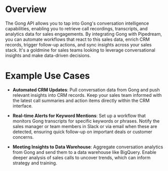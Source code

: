 # Overview

The Gong API allows you to tap into Gong's conversation intelligence capabilities, enabling you to retrieve call recordings, transcripts, and analytics data for sales engagements. By integrating Gong with Pipedream, you can automate workflows that react to this sales data, enrich CRM records, trigger follow-up actions, and sync insights across your sales stack. It's a goldmine for sales teams looking to leverage conversational insights and make data-driven decisions.

# Example Use Cases

- **Automated CRM Updates**: Pull conversation data from Gong and push relevant insights into CRM records. Keep your sales team informed with the latest call summaries and action items directly within the CRM interface.

- **Real-time Alerts for Keyword Mentions**: Set up a workflow that monitors Gong transcripts for specific keywords or phrases. Notify the sales manager or team members in Slack or via email when these are detected, ensuring quick follow-up on important deals or customer concerns.

- **Meeting Insights to Data Warehouse**: Aggregate conversation analytics from Gong and send them to a data warehouse like BigQuery. Enable deeper analysis of sales calls to uncover trends, which can inform strategy and training.
